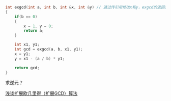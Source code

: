 ```cpp
int exgcd(int a, int b, int &x, int &y) // 通过传引用修改x和y，exgcd的返回值是最大公约数
{
    if(b == 0) 
    {
        x = 1, y = 0;
        return a;
    }

    int x1, y1;
    int gcd = exgcd(a, b, x1, y1);
    x = y1;
    y = x1 - (a / b) * y1;

    return gcd;
}
```

求逆元？

[浅谈扩展欧几里得（扩展GCD）算法](https://www.cnblogs.com/fusiwei/p/11775503.html)